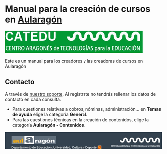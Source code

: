 # Manual para la creación de cursos en [Aularagón](http://aularagon.catedu.es/)

![](img/cabeceraweb.jpg)

Este es un manual para los creadores y las creadoras de cursos en Aularagón

## Contacto

A través de [nuestro soporte](http://soporte.catedu.es/login.php). Al registrate no tendrás rellenar los datos de contacto en cada consulta.
- Para cuestiones relativas a cobros, nóminas, administración... en **Temas de ayuda** elige la categoría **General**.
- Para las cuestiones técnicas en la creación de contenidos, elige la categoría **Aularagón - Contenidos**.

![](img/aulargon.jpg)
